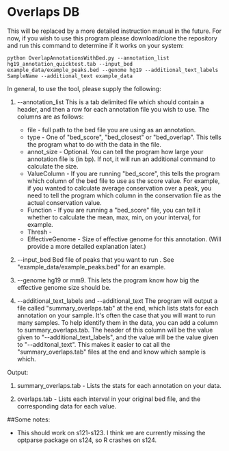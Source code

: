 # Overlaps DB

This will be replaced by a more detailed instruction manual in the future. For now, if you wish to use this program please download/clone the repository and run this command to determine if it works on your system:

```
python OverlapAnnotationsWithBed.py --annotation_list hg19_annotation_quicktest.tab --input_bed example_data/example_peaks.bed --genome hg19 --additional_text_labels SampleName --additional_text example_data
```

In general, to use the tool, please supply the following:


1. --annotation_list 
    This is a tab delimited file which should contain a header, and then a row for each annotation file you wish to use. The columns are as follows:
    * file - full path to the bed file you are using as an annotation.	
    * type - One of "bed_score", "bed_closest" or "bed_overlap". This tells the program what to do with the data in the file.
    * annot_size - Optional. You can tell the program how large your annotation file is (in bp). If not, it will run an additional command to calculate the size.
    * ValueColumn - If you are running "bed_score", this tells the program which column of the bed file to use as the score value. For example, if you wanted to calculate average conservation over a peak, you need to tell the program which column in the conservation file as the actual conservation value.
    * Function - If you are running a "bed_score" file, you can tell it whether to calculate the mean, max, min, on your interval, for example.
    * Thresh - 
    * EffectiveGenome - Size of effective genome for this annotation. (Will provide a more detailed explanation later.)
    
2. --input_bed 
    Bed file of peaks that you want to run . See "example_data/example_peaks.bed" for an example.

3. --genome 
    hg19 or mm9. This lets the program know how big the effective genome size should be.

4. --additional_text_labels and --additional_text
    The program will output a file called "summary_overlaps.tab" at the end, which lists stats for each annotation on your sample. It's often the case that you will want to run many samples. To help identify them in the data, you can add a column to summary_overlaps.tab. The header of this column will be the value given to "--additional_text_labels", and the value will be the value given to "--additonal_text". This makes it easier to cat all the "summary_overlaps.tab" files at the end and know which sample is which.
    
Output:

1. summary_overlaps.tab - Lists the stats for each annotation on your data.

2. overlaps.tab - Lists each interval in your original bed file, and the corresponding data for each value.

##Some notes:
* This should work on s121-s123. I think we are currently missing the optparse package on s124, so R crashes on s124.

